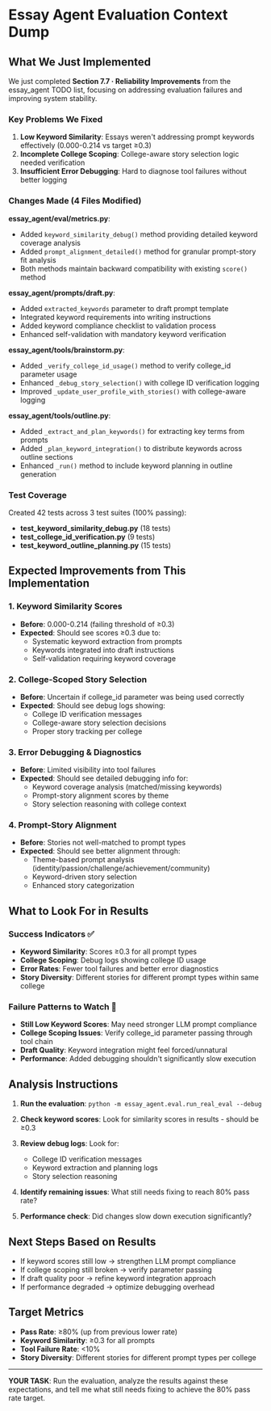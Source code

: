 # Essay Agent Evaluation Context Dump

## What We Just Implemented
We just completed **Section 7.7 · Reliability Improvements** from the essay_agent TODO list, focusing on addressing evaluation failures and improving system stability.

### Key Problems We Fixed
1. **Low Keyword Similarity**: Essays weren't addressing prompt keywords effectively (0.000-0.214 vs target ≥0.3)
2. **Incomplete College Scoping**: College-aware story selection logic needed verification
3. **Insufficient Error Debugging**: Hard to diagnose tool failures without better logging

### Changes Made (4 Files Modified)

**essay_agent/eval/metrics.py**:
- Added `keyword_similarity_debug()` method providing detailed keyword coverage analysis
- Added `prompt_alignment_detailed()` method for granular prompt-story fit analysis  
- Both methods maintain backward compatibility with existing `score()` method

**essay_agent/prompts/draft.py**:
- Added `extracted_keywords` parameter to draft prompt template
- Integrated keyword requirements into writing instructions
- Added keyword compliance checklist to validation process
- Enhanced self-validation with mandatory keyword verification

**essay_agent/tools/brainstorm.py**:
- Added `_verify_college_id_usage()` method to verify college_id parameter usage
- Enhanced `_debug_story_selection()` with college ID verification logging
- Improved `_update_user_profile_with_stories()` with college-aware logging

**essay_agent/tools/outline.py**:
- Added `_extract_and_plan_keywords()` for extracting key terms from prompts
- Added `_plan_keyword_integration()` to distribute keywords across outline sections
- Enhanced `_run()` method to include keyword planning in outline generation

### Test Coverage
Created 42 tests across 3 test suites (100% passing):
- **test_keyword_similarity_debug.py** (18 tests)
- **test_college_id_verification.py** (9 tests)  
- **test_keyword_outline_planning.py** (15 tests)

## Expected Improvements from This Implementation

### 1. Keyword Similarity Scores
- **Before**: 0.000-0.214 (failing threshold of ≥0.3)
- **Expected**: Should see scores ≥0.3 due to:
  - Systematic keyword extraction from prompts
  - Keywords integrated into draft instructions
  - Self-validation requiring keyword coverage

### 2. College-Scoped Story Selection
- **Before**: Uncertain if college_id parameter was being used correctly
- **Expected**: Should see debug logs showing:
  - College ID verification messages
  - College-aware story selection decisions
  - Proper story tracking per college

### 3. Error Debugging & Diagnostics
- **Before**: Limited visibility into tool failures
- **Expected**: Should see detailed debugging info for:
  - Keyword coverage analysis (matched/missing keywords)
  - Prompt-story alignment scores by theme
  - Story selection reasoning with college context

### 4. Prompt-Story Alignment
- **Before**: Stories not well-matched to prompt types
- **Expected**: Should see better alignment through:
  - Theme-based prompt analysis (identity/passion/challenge/achievement/community)
  - Keyword-driven story selection
  - Enhanced story categorization

## What to Look For in Results

### Success Indicators ✅
- **Keyword Similarity**: Scores ≥0.3 for all prompt types
- **College Scoping**: Debug logs showing college ID usage
- **Error Rates**: Fewer tool failures and better error diagnostics
- **Story Diversity**: Different stories for different prompt types within same college

### Failure Patterns to Watch 🚨
- **Still Low Keyword Scores**: May need stronger LLM prompt compliance
- **College Scoping Issues**: Verify college_id parameter passing through tool chain
- **Draft Quality**: Keyword integration might feel forced/unnatural
- **Performance**: Added debugging shouldn't significantly slow execution

## Analysis Instructions

1. **Run the evaluation**: `python -m essay_agent.eval.run_real_eval --debug`

2. **Check keyword scores**: Look for similarity scores in results - should be ≥0.3

3. **Review debug logs**: Look for:
   - College ID verification messages
   - Keyword extraction and planning logs
   - Story selection reasoning

4. **Identify remaining issues**: What still needs fixing to reach 80% pass rate?

5. **Performance check**: Did changes slow down execution significantly?

## Next Steps Based on Results
- If keyword scores still low → strengthen LLM prompt compliance
- If college scoping still broken → verify parameter passing
- If draft quality poor → refine keyword integration approach
- If performance degraded → optimize debugging overhead

## Target Metrics
- **Pass Rate**: ≥80% (up from previous lower rate)
- **Keyword Similarity**: ≥0.3 for all prompts
- **Tool Failure Rate**: <10%
- **Story Diversity**: Different stories for different prompt types per college

---

**YOUR TASK**: Run the evaluation, analyze the results against these expectations, and tell me what still needs fixing to achieve the 80% pass rate target. 